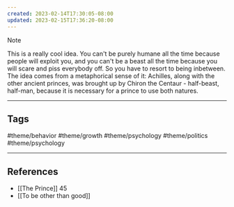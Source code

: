 ```yaml
---
created: 2023-02-14T17:30:05-08:00
updated: 2023-02-15T17:36:20-08:00
---
```


> [!NOTE]
> This is a really cool idea. You can't be purely humane all the time because people will exploit you, and you can't be a beast all the time because you will scare and piss everybody off. So you have to resort to being inbetween.
The idea comes from a metaphorical sense of it: Achilles, along with the other ancient princes, was brought up by Chiron the Centaur - half-beast, half-man, because it is necessary for a prince to use both natures.

---
## Tags
#theme/behavior #theme/growth #theme/psychology #theme/politics #theme/psychology 

---
## References
- [[The Prince]] 45
- [[To be other than good]]